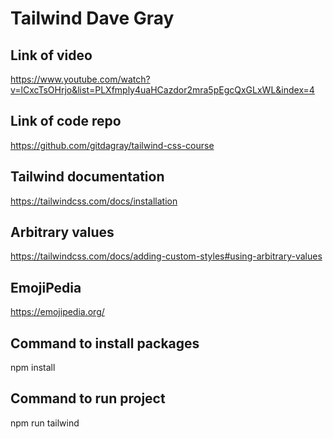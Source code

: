 # Tailwind Dave Gray

## Link of video

https://www.youtube.com/watch?v=lCxcTsOHrjo&list=PLXfmply4uaHCazdor2mra5pEgcQxGLxWL&index=4

## Link of code repo

https://github.com/gitdagray/tailwind-css-course

## Tailwind documentation

https://tailwindcss.com/docs/installation

## Arbitrary values

https://tailwindcss.com/docs/adding-custom-styles#using-arbitrary-values

## EmojiPedia

https://emojipedia.org/

## Command to install packages

npm install

## Command to run project

npm run tailwind
